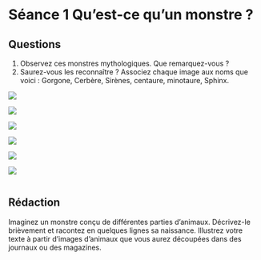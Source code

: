 # Séance 1 Qu’est-ce qu’un monstre ?

## Questions
1. Observez ces monstres mythologiques. Que remarquez-vous ?
2. Saurez-vous les reconnaître ? Associez chaque image aux noms que voici : Gorgone, Cerbère, Sirènes, centaure, minotaure, Sphinx.

![](https://upload.wikimedia.org/wikipedia/commons/2/25/Cerberus-Blake.jpeg)

![](https://upload.wikimedia.org/wikipedia/commons/8/85/Oedipus_and_the_Sphinx_MET_DP-14201-023.jpg)

![](https://upload.wikimedia.org/wikipedia/commons/d/d3/Medusa_by_Carvaggio.jpg)

![](https://upload.wikimedia.org/wikipedia/commons/0/04/WATERHOUSE_-_Ulises_y_las_Sirenas_%28National_Gallery_of_Victoria%2C_Melbourne%2C_1891._%C3%93leo_sobre_lienzo%2C_100.6_x_202_cm%29.jpg) 

![](https://upload.wikimedia.org/wikipedia/commons/e/ed/Edoardo_Ettore_Forti_Fest_der_Kentauren.jpg)

![](https://upload.wikimedia.org/wikipedia/commons/c/c4/The_golden_fleece_and_the_heroes_who_lived_before_Achilles_%281921%29_%2814766929985%29.jpg)

![]()

## Rédaction
Imaginez un monstre conçu de différentes parties d’animaux. Décrivez-le brièvement et racontez en quelques lignes sa naissance.
Illustrez votre texte à partir d’images d’animaux que vous aurez découpées dans des journaux ou des magazines.